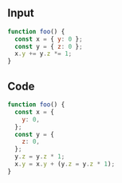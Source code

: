 
## Input

```javascript
function foo() {
  const x = { y: 0 };
  const y = { z: 0 };
  x.y += y.z *= 1;
}

```

## Code

```javascript
function foo() {
  const x = {
    y: 0,
  };
  const y = {
    z: 0,
  };
  y.z = y.z * 1;
  x.y = x.y + (y.z = y.z * 1);
}

```
      